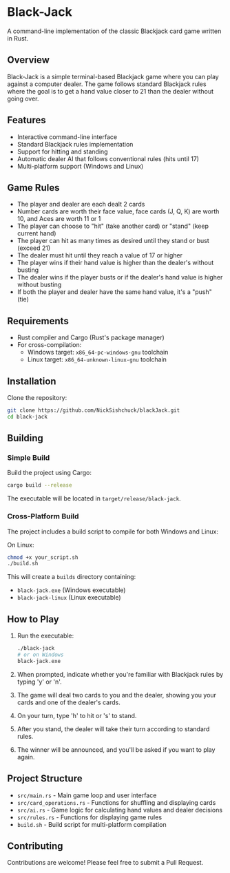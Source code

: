 # Black-Jack

A command-line implementation of the classic Blackjack card game written in Rust.


## Overview

Black-Jack is a simple terminal-based Blackjack game where you can play against a computer dealer. The game follows standard Blackjack rules where the goal is to get a hand value closer to 21 than the dealer without going over.

## Features

- Interactive command-line interface
- Standard Blackjack rules implementation
- Support for hitting and standing
- Automatic dealer AI that follows conventional rules (hits until 17)
- Multi-platform support (Windows and Linux)

## Game Rules

- The player and dealer are each dealt 2 cards
- Number cards are worth their face value, face cards (J, Q, K) are worth 10, and Aces are worth 11 or 1
- The player can choose to "hit" (take another card) or "stand" (keep current hand)
- The player can hit as many times as desired until they stand or bust (exceed 21)
- The dealer must hit until they reach a value of 17 or higher
- The player wins if their hand value is higher than the dealer's without busting
- The dealer wins if the player busts or if the dealer's hand value is higher without busting
- If both the player and dealer have the same hand value, it's a "push" (tie)

## Requirements

- Rust compiler and Cargo (Rust's package manager)
- For cross-compilation:
  - Windows target: `x86_64-pc-windows-gnu` toolchain
  - Linux target: `x86_64-unknown-linux-gnu` toolchain

## Installation

Clone the repository:

```bash
git clone https://github.com/NickSishchuck/blackJack.git
cd black-jack
```

## Building

### Simple Build

Build the project using Cargo:

```bash
cargo build --release
```

The executable will be located in `target/release/black-jack`.

### Cross-Platform Build

The project includes a build script to compile for both Windows and Linux:

On Linux:
```bash
chmod +x your_script.sh
./build.sh
```

This will create a `builds` directory containing:
- `black-jack.exe` (Windows executable)
- `black-jack-linux` (Linux executable)

## How to Play

1. Run the executable:
   ```bash
   ./black-jack
   # or on Windows
   black-jack.exe
   ```

2. When prompted, indicate whether you're familiar with Blackjack rules by typing 'y' or 'n'.

3. The game will deal two cards to you and the dealer, showing you your cards and one of the dealer's cards.

4. On your turn, type 'h' to hit or 's' to stand.

5. After you stand, the dealer will take their turn according to standard rules.

6. The winner will be announced, and you'll be asked if you want to play again.

## Project Structure

- `src/main.rs` - Main game loop and user interface
- `src/card_operations.rs` - Functions for shuffling and displaying cards
- `src/ai.rs` - Game logic for calculating hand values and dealer decisions
- `src/rules.rs` - Functions for displaying game rules
- `build.sh` - Build script for multi-platform compilation


## Contributing

Contributions are welcome! Please feel free to submit a Pull Request.
